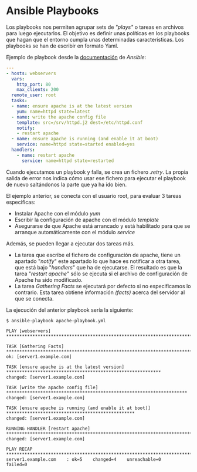 Ansible Playbooks
=================

Los playbooks nos permiten agrupar sets de _"plays"_ o tareas en archivos para luego ejecutarlos. El objetivo es definir unas políticas en los playbooks que hagan que el entorno cumpla unas determinadas características. Los playbooks se han de escribir en formato Yaml.

Ejemplo de playbook desde la [documentación](http://docs.ansible.com/ansible/latest/playbooks_intro.html) de _Ansible_:

```yaml
---
- hosts: webservers
  vars:
    http_port: 80
    max_clients: 200
  remote_user: root
  tasks:
  - name: ensure apache is at the latest version
    yum: name=httpd state=latest
  - name: write the apache config file
    template: src=/srv/httpd.j2 dest=/etc/httpd.conf
    notify:
    - restart apache
  - name: ensure apache is running (and enable it at boot)
    service: name=httpd state=started enabled=yes
  handlers:
    - name: restart apache
      service: name=httpd state=restarted
```

Cuando ejecutamos un playbook y falla, se crea un fichero _.retry_. La propia salida de error nos indica cómo usar ese fichero para ejecutar el playbook de nuevo saltándonos la parte que ya ha ido bien.

El ejemplo anterior, se conecta con el usuario root, para evaluar 3 tareas especificas:

  - Instalar Apache con el módulo _yum_
  - Escribir la configuración de apache con el módulo _template_
  - Asegurarse de que Apache está arrancado y está habilitado para que se arranque automáticamente con el módulo _service_

Además, se pueden llegar a ejecutar dos tareas más.

  - La tarea que escribe el fichero de configuración de apache, tiene un apartado "_notify_" este apartado lo que hace es notificar a otra tarea, que está bajo "_handlers_" que ha de ejecutarse. El resultado es que la tarea "_restart apache_" sólo se ejecuta si el archivo de configuración de Apache ha sido modificado.
  - La tarea _Gathering Facts_ se ejecutará por defecto si no especificamos lo contrario. Esta tarea obtiene información _(facts)_ acerca del servidor al que se conecta.

La ejecución del anterior playbook sería la siguiente:

```
$ ansible-playbook apache-playbook.yml 

PLAY [webservers] ***************************************************************************************

TASK [Gathering Facts] **********************************************************************************
ok: [server1.example.com]

TASK [ensure apache is at the latest version] ***********************************************************
changed: [server1.example.com]

TASK [write the apache config file] *********************************************************************
changed: [server1.example.com]

TASK [ensure apache is running (and enable it at boot)] *************************************************
changed: [server1.example.com]

RUNNING HANDLER [restart apache] ************************************************************************
changed: [server1.example.com]

PLAY RECAP **********************************************************************************************
server1.example.com    : ok=5    changed=4    unreachable=0    failed=0   
```


